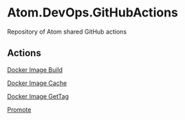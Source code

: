 # Atom.DevOps.GitHubActions

Repository of Atom shared GitHub actions

## Actions

[Docker Image Build](Docker_Image_Build/README.md)

[Docker Image Cache](Docker_Image_Cache/README.md)

[Docker Image GetTag](Docker_Image_GetTag/README.md)

[Promote](Promote/README.md)

